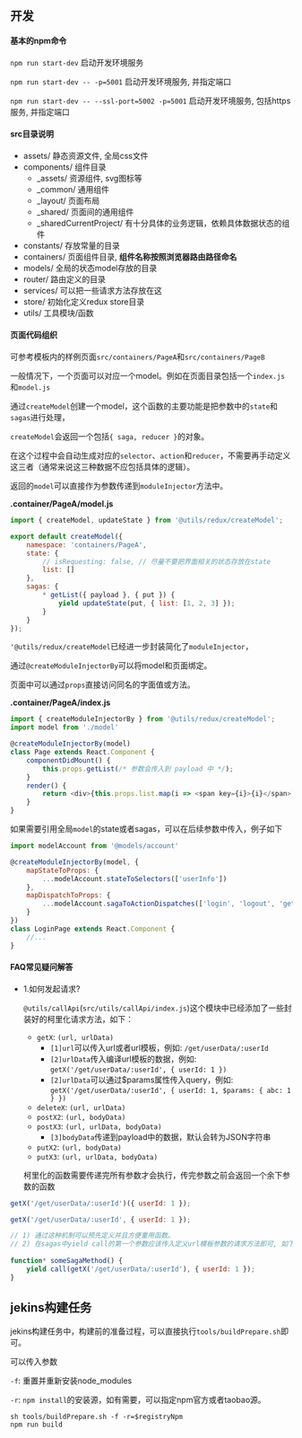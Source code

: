 ## 开发

#### 基本的npm命令

`npm run start-dev` 启动开发环境服务

`npm run start-dev -- -p=5001` 启动开发环境服务, 并指定端口

`npm run start-dev -- --ssl-port=5002 -p=5001` 启动开发环境服务, 包括https服务, 并指定端口

#### src目录说明

- assets/ 静态资源文件, 全局css文件
- components/ 组件目录
    - _assets/ 资源组件, svg图标等
    - _common/ 通用组件
    - _layout/ 页面布局
    - _shared/ 页面间的通用组件
    - _sharedCurrentProject/ 有十分具体的业务逻辑，依赖具体数据状态的组件
- constants/ 存放常量的目录
- containers/ 页面组件目录, **组件名称按照浏览器路由路径命名**
- models/ 全局的状态model存放的目录
- router/ 路由定义的目录
- services/ 可以把一些请求方法存放在这
- store/ 初始化定义redux store目录
- utils/ 工具模块/函数

#### 页面代码组织

可参考模板内的样例页面`src/containers/PageA`和`src/containers/PageB`

一般情况下，一个页面可以对应一个model。例如在页面目录包括一个`index.js`和`model.js`

通过`createModel`创建一个model，这个函数的主要功能是把参数中的`state`和`sagas`进行处理，

`createModel`会返回一个包括`{ saga, reducer }`的对象。

在这个过程中会自动生成对应的`selector`、`action`和`reducer`，不需要再手动定义这三者（通常来说这三种数据不应包括具体的逻辑）。

返回的`model`可以直接作为参数传递到`moduleInjector`方法中。

**.container/PageA/model.js**
```javascript
import { createModel, updateState } from '@utils/redux/createModel';

export default createModel({
    namespace: 'containers/PageA',
    state: {
        // isRequesting: false, // 尽量不要把界面相关的状态存放在state
        list: []
    },
    sagas: {
        * getList({ payload }, { put }) {
            yield updateState(put, { list: [1, 2, 3] });
        }
    }
});
```

`'@utils/redux/createModel`已经进一步封装简化了`moduleInjector`，

通过`@createModuleInjectorBy`可以将model和页面绑定。

页面中可以通过`props`直接访问同名的字面值或方法。

**.container/PageA/index.js**
```javascript
import { createModuleInjectorBy } from '@utils/redux/createModel';
import model from './model'

@createModuleInjectorBy(model)
class Page extends React.Component {
    componentDidMount() {
        this.props.getList(/* 参数会传入到 payload 中 */);
    }
    render() {
        return <div>{this.props.list.map(i => <span key={i}>{i}</span>)}</div>;
    }
}
```

如果需要引用全局`model`的state或者sagas，可以在后续参数中传入，例子如下

```javascript
import modelAccount from '@models/account'

@createModuleInjectorBy(model, {
    mapStateToProps: {
        ...modelAccount.stateToSelectors(['userInfo'])
    },
    mapDispatchToProps: {
        ...modelAccount.sagaToActionDispatches(['login', 'logout', 'getAccountInfo'])
    }
})
class LoginPage extends React.Component {
    //...
}
```

#### FAQ常见疑问解答

- 1.如何发起请求?

    `@utils/callApi`(`src/utils/callApi/index.js`)这个模块中已经添加了一些封装好的柯里化请求方法，如下：

    - `getX`: `(url, urlData)`
        - `[1]url`可以传入url或者url模板，例如: `/get/userData/:userId`
        - `[2]urlData`传入编译url模板的数据，例如: `getX('/get/userData/:userId', { userId: 1 })`
        - `[2]urlData`可以通过$params属性传入query，例如: `getX('/get/userData/:userId', { userId: 1, $params: { abc: 1 } })`
    - `deleteX`: `(url, urlData)`
    - `postX2`: `(url, bodyData)`
    - `postX3`: `(url, urlData, bodyData)`
        - `[3]bodyData`传递到payload中的数据，默认会转为JSON字符串
    - `putX2`: `(url, bodyData)`
    - `putX3`: `(url, urlData, bodyData)`

    柯里化的函数需要传递完所有参数才会执行，传完参数之前会返回一个余下参数的函数
    
```javascript
getX('/get/userData/:userId')({ userId: 1 });

getX('/get/userData/:userId', { userId: 1 });

// 1) 通过这种机制可以预先定义并且方便重用函数。
// 2) 在sagas中yield call的第一个参数应该传入定义url模板参数的请求方法即可, 如下:
    
function* someSagaMethod() {
    yield call(getX('/get/userData/:userId'), { userId: 1 });
}
```

## jekins构建任务

jekins构建任务中，构建前的准备过程，可以直接执行`tools/buildPrepare.sh`即可。

可以传入参数

`-f`: 重置并重新安装node_modules

`-r`: `npm install`的安装源，如有需要，可以指定npm官方或者taobao源。

```shell
sh tools/buildPrepare.sh -f -r=$registryNpm
npm run build
```
